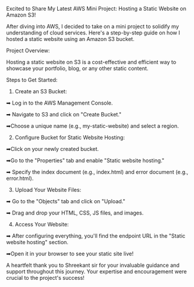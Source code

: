 Excited to Share My Latest AWS Mini Project: Hosting a Static Website on Amazon S3!

After diving into AWS, I decided to take on a mini project to solidify my understanding of cloud services. Here's a step-by-step guide on how I hosted a static website using an Amazon S3 bucket.

Project Overview:

Hosting a static website on S3 is a cost-effective and efficient way to showcase your portfolio, blog, or any other static content.

Steps to Get Started:

1. Create an S3 Bucket:

➡ Log in to the AWS Management Console.

➡ Navigate to S3 and click on "Create Bucket."

➡Choose a unique name (e.g., my-static-website) and select a region.

2. Configure Bucket for Static Website Hosting:

➡Click on your newly created bucket.

➡Go to the "Properties" tab and enable "Static website hosting."

➡ Specify the index document (e.g., index.html) and error document (e.g., error.html).

3. Upload Your Website Files:

➡ Go to the "Objects" tab and click on "Upload."

➡ Drag and drop your HTML, CSS, JS files, and images.

4. Access Your Website:

➡ After configuring everything, you'll find the endpoint URL in the "Static website hosting" section.

➡Open it in your browser to see your static site live!

A heartfelt thank you to Shreekant sir for your invaluable guidance and support throughout this journey. Your expertise and encouragement were crucial to the project's success!
